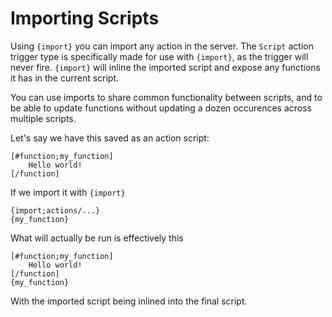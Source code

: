 # Importing Scripts

Using `{import}` you can import any action in the server. The `Script` action trigger type is specifically made for use with `{import}`, as the trigger will never fire. `{import}` will inline the imported script and expose any functions it has in the current script.

You can use imports to share common functionality between scripts, and to be able to update functions without updating a dozen occurences across multiple scripts.

Let's say we have this saved as an action script:

```
[#function;my_function]
	Hello world!
[/function]
```

If we import it with `{import}`

```
{import;actions/...}
{my_function}
```

What will actually be run is effectively this

```
[#function;my_function]
	Hello world!
[/function]
{my_function}
```

With the imported script being inlined into the final script.
